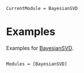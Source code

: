 ```@meta
CurrentModule = BayesianSVD
```

# Examples

Examples for [BayesianSVD](https://github.com/jsnowynorth/BayesianSVD.jl).

```@index
```

```@autodocs
Modules = [BayesianSVD]
```
